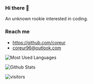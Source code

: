 ### Hi there 👋

<!--
**coreur/coreur** is a ✨ _special_ ✨ repository because its `README.md` (this file) appears on your GitHub profile.

Here are some ideas to get you started:

- 🔭 I’m currently working on ...
- 🌱 I’m currently learning ...
- 👯 I’m looking to collaborate on ...
- 🤔 I’m looking for help with ...
- 💬 Ask me about ...
- 📫 How to reach me: ...
- 😄 Pronouns: ...
- ⚡ Fun fact: ...
-->

An unknown rookie interested in coding.

### Reach me

- <https://github.com/coreur>
- <coreur96@outlook.com>

![Most Used Languages](https://github-readme-stats.vercel.app/api/top-langs/?username=WeihanLi&theme=dark&layout=compact)

![Github Stats](https://github-readme-stats.vercel.app/api?username=coreur&show_icons=true&theme=dark&count_private=true)

![visitors](https://visitor-badge.glitch.me/badge?page_id=page.id&left_color=green&right_color=red)
